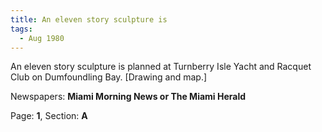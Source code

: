 ```yaml
---  
title: An eleven story sculpture is  
tags:  
  - Aug 1980  
---  
```

  
An eleven story sculpture is planned at Turnberry Isle Yacht and Racquet Club on Dumfoundling Bay. [Drawing and map.]  
  
Newspapers: **Miami Morning News or The Miami Herald**  
  
Page: **1**, Section: **A** 
